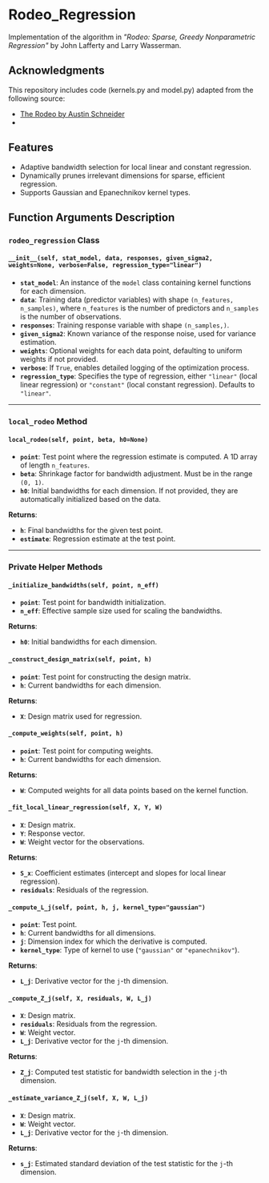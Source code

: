 # Rodeo_Regression

Implementation of the algorithm in *"Rodeo: Sparse, Greedy Nonparametric Regression"* by John Lafferty and Larry Wasserman.

## Acknowledgments

This repository includes code (kernels.py and model.py) adapted from the following source:

- [The Rodeo by Austin Schneider](https://github.com/austinschneider/the-rodeo)
- 
## Features
- Adaptive bandwidth selection for local linear and constant regression.
- Dynamically prunes irrelevant dimensions for sparse, efficient regression.
- Supports Gaussian and Epanechnikov kernel types.
## Function Arguments Description

### **`rodeo_regression` Class**
#### `__init__(self, stat_model, data, responses, given_sigma2, weights=None, verbose=False, regression_type="linear")`
- **`stat_model`**: An instance of the `model` class containing kernel functions for each dimension.
- **`data`**: Training data (predictor variables) with shape `(n_features, n_samples)`, where `n_features` is the number of predictors and `n_samples` is the number of observations.
- **`responses`**: Training response variable with shape `(n_samples,)`.
- **`given_sigma2`**: Known variance of the response noise, used for variance estimation.
- **`weights`**: Optional weights for each data point, defaulting to uniform weights if not provided.
- **`verbose`**: If `True`, enables detailed logging of the optimization process.
- **`regression_type`**: Specifies the type of regression, either `"linear"` (local linear regression) or `"constant"` (local constant regression). Defaults to `"linear"`.

---

### **`local_rodeo` Method**
#### `local_rodeo(self, point, beta, h0=None)`
- **`point`**: Test point where the regression estimate is computed. A 1D array of length `n_features`.
- **`beta`**: Shrinkage factor for bandwidth adjustment. Must be in the range `(0, 1)`.
- **`h0`**: Initial bandwidths for each dimension. If not provided, they are automatically initialized based on the data.

**Returns**:
- **`h`**: Final bandwidths for the given test point.
- **`estimate`**: Regression estimate at the test point.

---

### **Private Helper Methods**
#### `_initialize_bandwidths(self, point, n_eff)`
- **`point`**: Test point for bandwidth initialization.
- **`n_eff`**: Effective sample size used for scaling the bandwidths.

**Returns**:
- **`h0`**: Initial bandwidths for each dimension.

#### `_construct_design_matrix(self, point, h)`
- **`point`**: Test point for constructing the design matrix.
- **`h`**: Current bandwidths for each dimension.

**Returns**:
- **`X`**: Design matrix used for regression.

#### `_compute_weights(self, point, h)`
- **`point`**: Test point for computing weights.
- **`h`**: Current bandwidths for each dimension.

**Returns**:
- **`W`**: Computed weights for all data points based on the kernel function.

#### `_fit_local_linear_regression(self, X, Y, W)`
- **`X`**: Design matrix.
- **`Y`**: Response vector.
- **`W`**: Weight vector for the observations.

**Returns**:
- **`S_x`**: Coefficient estimates (intercept and slopes for local linear regression).
- **`residuals`**: Residuals of the regression.

#### `_compute_L_j(self, point, h, j, kernel_type="gaussian")`
- **`point`**: Test point.
- **`h`**: Current bandwidths for all dimensions.
- **`j`**: Dimension index for which the derivative is computed.
- **`kernel_type`**: Type of kernel to use (`"gaussian"` or `"epanechnikov"`).

**Returns**:
- **`L_j`**: Derivative vector for the `j`-th dimension.

#### `_compute_Z_j(self, X, residuals, W, L_j)`
- **`X`**: Design matrix.
- **`residuals`**: Residuals from the regression.
- **`W`**: Weight vector.
- **`L_j`**: Derivative vector for the `j`-th dimension.

**Returns**:
- **`Z_j`**: Computed test statistic for bandwidth selection in the `j`-th dimension.

#### `_estimate_variance_Z_j(self, X, W, L_j)`
- **`X`**: Design matrix.
- **`W`**: Weight vector.
- **`L_j`**: Derivative vector for the `j`-th dimension.

**Returns**:
- **`s_j`**: Estimated standard deviation of the test statistic for the `j`-th dimension.
